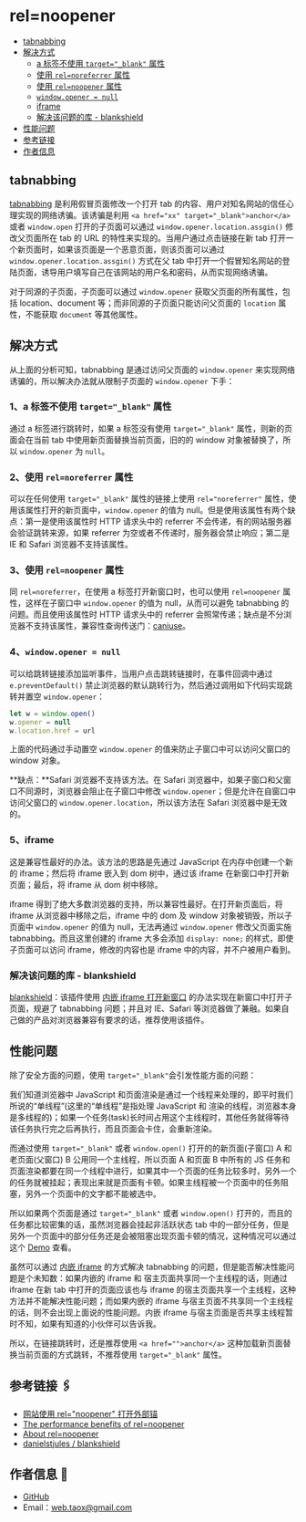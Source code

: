 # rel=noopener

* [tabnabbing](#tabnabbing)
* [解决方式](#resolve-p)
	* [a 标签不使用 `target="_blank"` 属性](#no-blank)
	* [使用 `rel=noreferrer` 属性](#noreferrer)
	* [使用 `rel=noopener` 属性](#noopener)
	* [`window.opener = null`](#opener-null)
	* [iframe](#inject-iframe)
	* [解决该问题的库 - blankshield](#blankshield)
* [性能问题](#performance)
* [参考链接](#links)
* [作者信息](#author)

## <span id="tabnabbing">tabnabbing</span>

[tabnabbing](https://en.wikipedia.org/wiki/Tabnabbing) 是利用假冒页面修改一个打开 tab 的内容、用户对知名网站的信任心理实现的网络诱骗。该诱骗是利用 `<a href="xx" target="_blank">anchor</a>` 或者 `window.open` 打开的子页面可以通过 `window.opener.location.assgin()` 修改父页面所在 tab 的 URL 的特性来实现的。当用户通过点击链接在新 tab 打开一个新页面时，如果该页面是一个恶意页面，则该页面可以通过 `window.opener.location.assgin()` 方式在父 tab 中打开一个假冒知名网站的登陆页面，诱导用户填写自己在该网站的用户名和密码，从而实现网络诱骗。

对于同源的子页面，子页面可以通过 `window.opener` 获取父页面的所有属性，包括 location、document 等；而非同源的子页面只能访问父页面的 `location` 属性，不能获取 `document` 等其他属性。

## <span id="resolve-p">解决方式</span>

从上面的分析可知，tabnabbing 是通过访问父页面的 `window.opener` 来实现网络诱骗的，所以解决办法就从限制子页面的 `window.opener` 下手：

### <span id="no-blank">1、a 标签不使用 `target="_blank"` 属性</span>

通过 a 标签进行跳转时，如果 a 标签没有使用 `target="_blank"` 属性，则新的页面会在当前 tab 中使用新页面替换当前页面，旧的的 window 对象被替换了，所以 `window.opener` 为 `null`。

### <span id="noreferrer">2、使用 `rel=noreferrer` 属性</span>

可以在任何使用 `target="_blank"` 属性的链接上使用 `rel="noreferrer"` 属性，使用该属性打开的新页面中，`window.opener` 的值为 null。但是使用该属性有两个缺点：第一是使用该属性时 HTTP 请求头中的 referrer 不会传递，有的网站服务器会验证跳转来源，如果 referrer 为空或者不传递时，服务器会禁止响应；第二是 IE 和 Safari 浏览器不支持该属性。

### <span id="noopener">3、使用 `rel=noopener` 属性</span>

同 `rel=noreferrer`，在使用 a 标签打开新窗口时，也可以使用 `rel=noopener` 属性，这样在子窗口中 `window.opener` 的值为 null，从而可以避免 tabnabbing 的问题。而且使用该属性时 HTTP 请求头中的 referrer 会照常传递；缺点是不分浏览器不支持该属性，兼容性查询传送门：[caniuse](http://caniuse.com/#feat=rel-noopener)。

### <span id="opener-null">4、`window.opener = null`</span>

可以给跳转链接添加监听事件，当用户点击跳转链接时，在事件回调中通过 `e.preventDefault()` 禁止浏览器的默认跳转行为，然后通过调用如下代码实现跳转并置空 `window.opener`：

```javascript
let w = window.open()
w.opener = null
w.location.href = url
```

上面的代码通过手动置空 `window.opener` 的值来防止子窗口中可以访问父窗口的 window 对象。

**缺点：**Safari 浏览器不支持该方法。在 Safari 浏览器中，如果子窗口和父窗口不同源时，浏览器会阻止在子窗口中修改 `window.opener`；但是允许在自窗口中访问父窗口的 `window.opener.location`，所以该方法在 Safari 浏览器中是无效的。

### <span id="inject-iframe">5、iframe</span>

这是兼容性最好的办法。该方法的思路是先通过 JavaScript 在内存中创建一个新的 iframe；然后将 iframe 嵌入到 dom 树中，通过该 iframe 在新窗口中打开新页面；最后，将 iframe 从 dom 树中移除。

iframe 得到了绝大多数浏览器的支持，所以兼容性最好。在打开新页面后，将 iframe 从浏览器中移除之后，iframe 中的 dom 及 window 对象被销毁，所以子页面中 `window.opener` 的值为 null，无法再通过 `window.opener` 修改父页面实施 tabnabbing。而且这里创建的 iframe 大多会添加 `display: none;` 的样式，即使子页面可以访问 iframe，修改的内容也是 iframe 中的内容，并不户被用户看到。

### <span id="blankshield">解决该问题的库 - blankshield</span>

[blankshield](https://github.com/danielstjules/blankshield)：该插件使用 [内嵌 iframe 打开新窗口](#inject-iframe) 的办法实现在新窗口中打开子页面，规避了 tabnabbing 问题；并且对 IE、Safari 等浏览器做了兼融。如果自己做的产品对浏览器兼容有要求的话，推荐使用该插件。

## <span id="performance">性能问题</span>

除了安全方面的问题，使用 `target="_blank"`会引发性能方面的问题：

我们知道浏览器中 JavaScript 和页面渲染是通过一个线程来处理的，即平时我们所说的“单线程”(这里的“单线程”是指处理 JavaScript 和 渲染的线程，浏览器本身是多线程的)；如果一个任务(task)长时间占用这个主线程时，其他任务就得等待该任务执行完之后再执行，而且页面会卡住，会重新渲染。

而通过使用 `target="_blank"` 或者 `window.open()` 打开的的新页面(子窗口) A 和老页面(父窗口) B 公用同一个主线程，所以页面 A 和页面 B 中所有的 JS 任务和页面渲染都要在同一个线程中进行，如果其中一个页面的任务比较多时，另外一个的任务就被挂起；表现出来就是页面有卡顿。如果主线程被一个页面中的任务阻塞，另外一个页面中的文字都不能被选中。

所以如果两个页面是通过 `target="_blank"` 或者 `window.open()` 打开的，而且的任务都比较密集的话，虽然浏览器会挂起非活跃状态 tab 中的一部分任务，但是另外一个页面中的部分任务还是会被阻塞出现页面卡顿的情况，这种情况可以通过这个 [Demo](https://jakearchibald.com/2016/performance-benefits-of-rel-noopener/#demo) 查看。

虽然可以通过 [内嵌 iframe](#inject-iframe) 的方式解决 tabnabbing 的问题，但是能否解决性能问题是个未知数：如果内嵌的 iframe 和 宿主页面共享同一个主线程的话，则通过 iframe 在新 tab 中打开的页面应该也与 iframe 的宿主页面共享一个主线程，这种方法并不能解决性能问题；而如果内嵌的 iframe 与宿主页面不共享同一个主线程的话，则不会出现上面说的性能问题。内嵌 iframe 与宿主页面是否共享主线程暂时不知，如果有知道的小伙伴可以告诉我。

所以，在链接跳转时，还是推荐使用 `<a href="">anchor</a>` 这种加载新页面替换当前页面的方式跳转，不推荐使用 `target="_blank"` 属性。

## <span id="links">参考链接</span> 🖇

* [网站使用 rel="noopener" 打开外部锚](https://developers.google.com/web/tools/lighthouse/audits/noopener?hl=zh-cn)
* [The performance benefits of rel=noopener](https://jakearchibald.com/2016/performance-benefits-of-rel-noopener/)
* [About rel=noopener](https://mathiasbynens.github.io/rel-noopener/)
* [danielstjules / blankshield](https://github.com/danielstjules/blankshield#solutions)

## <span id="author">作者信息 🐯</span>

* [GitHub](hppts://github.com/Tao-Quixote)
* Email：<web.taox@gmail.com>